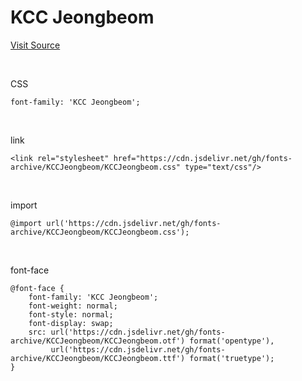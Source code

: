 # KCC Jeongbeom

[Visit Source](https://gongu.copyright.or.kr/gongu/wrt/wrt/view.do?wrtSn=13300206&menuNo=200023)

&nbsp;

CSS

```
font-family: 'KCC Jeongbeom';
```

&nbsp;

link

```
<link rel="stylesheet" href="https://cdn.jsdelivr.net/gh/fonts-archive/KCCJeongbeom/KCCJeongbeom.css" type="text/css"/>
```

&nbsp;

import

```
@import url('https://cdn.jsdelivr.net/gh/fonts-archive/KCCJeongbeom/KCCJeongbeom.css');
```

&nbsp;

font-face

```
@font-face {
    font-family: 'KCC Jeongbeom';
    font-weight: normal;
    font-style: normal;
    font-display: swap;
    src: url('https://cdn.jsdelivr.net/gh/fonts-archive/KCCJeongbeom/KCCJeongbeom.otf') format('opentype'),
         url('https://cdn.jsdelivr.net/gh/fonts-archive/KCCJeongbeom/KCCJeongbeom.ttf') format('truetype');
}
```
